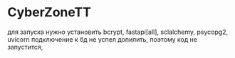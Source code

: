 # CyberZoneTT
для запуска нужно установить bcrypt, fastapi[all], sclalchemy, psycopg2, uvicorn
подключение к бд не успел допилить, поэтому код не запустится,
